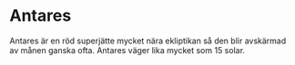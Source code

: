 # Antares

Antares är en röd superjätte mycket nära ekliptikan så den blir avskärmad av
månen ganska ofta. Antares väger lika mycket som 15 solar.
